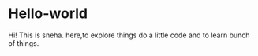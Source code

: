 # Hello-world
Hi!
This is sneha. here,to explore things do a little code and to learn bunch of things.
